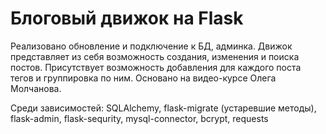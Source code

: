# Блоговый движок на Flask

Реализовано обновление и подключение к БД, админка.
Движок представляет из себя возможность создания, изменения и поиска постов. Присутствует возможность добавления для каждого поста тегов и группировка по ним. Основано на видео-курсе Олега Молчанова.

Среди зависимостей: SQLAlchemy, flask-migrate (устаревшие методы), flask-admin, flask-sequrity, mysql-connector, bcrypt, requests
